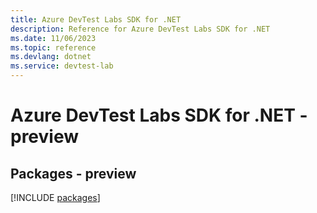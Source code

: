 ```yaml
---
title: Azure DevTest Labs SDK for .NET
description: Reference for Azure DevTest Labs SDK for .NET
ms.date: 11/06/2023
ms.topic: reference
ms.devlang: dotnet
ms.service: devtest-lab
---
```

# Azure DevTest Labs SDK for .NET - preview
## Packages - preview
[!INCLUDE [packages](devtest-labs-index.md)]